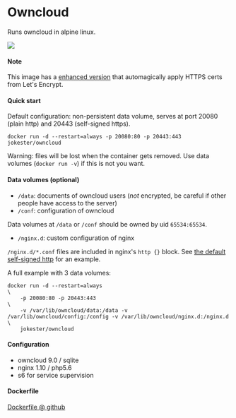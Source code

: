 # Owncloud

Runs owncloud in alpine linux.

[![](https://images.microbadger.com/badges/image/jokester/owncloud.svg)](http://microbadger.com/images/jokester/owncloud "Get your own image badge on microbadger.com")

#### Note

This image has a [enhanced version](https://hub.docker.com/r/jokester/owncloud-caddy/) that automagically apply HTTPS certs from Let's Encrypt.

#### Quick start

Default configuration: non-persistent data volume, serves at port 20080 (plain http) and 20443 (self-signed https).

    docker run -d --restart=always -p 20080:80 -p 20443:443 jokester/owncloud

Warning: files will be lost when the container gets removed. Use data volumes (`docker run -v`) if this is not you want.

#### Data volumes (optional)

- `/data`: documents of owncloud users (*not* encrypted, be careful if other people have access to the server)
- `/conf`: configuration of owncloud

Data volumes at `/data` or `/conf` should be owned by uid `65534:65534`.

- `/nginx.d`: custom configuration of nginx

`/nginx.d/*.conf` files are included in nginx's `http {}` block. See [the default self-signed http](https://github.com/jokester/Dockerfiles/tree/master/owncloud/nginx.d/) for an example.

A full example with 3 data volumes:

    docker run -d --restart=always                                                       \
        -p 20080:80 -p 20443:443                                                         \
        -v /var/lib/owncloud/data:/data -v /var/lib/owncloud/config:/config -v /var/lib/owncloud/nginx.d:/nginx.d \
        jokester/owncloud

#### Configuration

- owncloud 9.0 / sqlite
- nginx 1.10 / php5.6
- s6 for service supervision

#### Dockerfile

[Dockerfile @ github](https://github.com/jokester/Dockerfiles/tree/master/owncloud)
